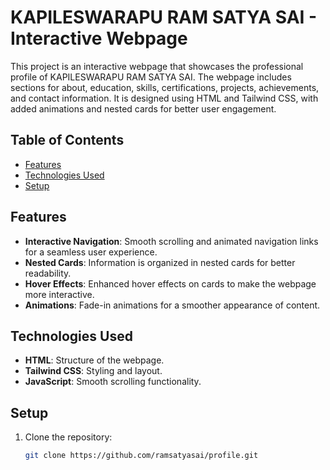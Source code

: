 # KAPILESWARAPU RAM SATYA SAI - Interactive Webpage

This project is an interactive webpage that showcases the professional profile of KAPILESWARAPU RAM SATYA SAI. The webpage includes sections for about, education, skills, certifications, projects, achievements, and contact information. It is designed using HTML and Tailwind CSS, with added animations and nested cards for better user engagement.

## Table of Contents
- [Features](#features)
- [Technologies Used](#technologies-used)
- [Setup](#setup)
## Features
- **Interactive Navigation**: Smooth scrolling and animated navigation links for a seamless user experience.
- **Nested Cards**: Information is organized in nested cards for better readability.
- **Hover Effects**: Enhanced hover effects on cards to make the webpage more interactive.
- **Animations**: Fade-in animations for a smoother appearance of content.

## Technologies Used
- **HTML**: Structure of the webpage.
- **Tailwind CSS**: Styling and layout.
- **JavaScript**: Smooth scrolling functionality.

## Setup
1. Clone the repository:
   ```bash
   git clone https://github.com/ramsatyasai/profile.git
